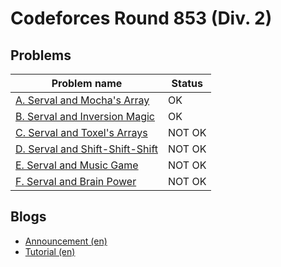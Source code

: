 # Codeforces Round 853 (Div. 2)

## Problems

|Problem name|Status|
|------------|---------|
| [A. Serval and Mocha's Array](problems/A._Serval_and_Mocha's_Array.md)|OK|
| [B. Serval and Inversion Magic](problems/B._Serval_and_Inversion_Magic.md)|OK|
| [C. Serval and Toxel's Arrays](problems/C._Serval_and_Toxel's_Arrays.md)|NOT OK|
| [D. Serval and Shift-Shift-Shift](problems/D._Serval_and_Shift-Shift-Shift.md)|NOT OK|
| [E. Serval and Music Game](problems/E._Serval_and_Music_Game.md)|NOT OK|
| [F. Serval and Brain Power](problems/F._Serval_and_Brain_Power.md)|NOT OK|
## Blogs

- [Announcement (en)](blogs/Announcement_(en).md)
- [Tutorial (en)](blogs/Tutorial_(en).md)
